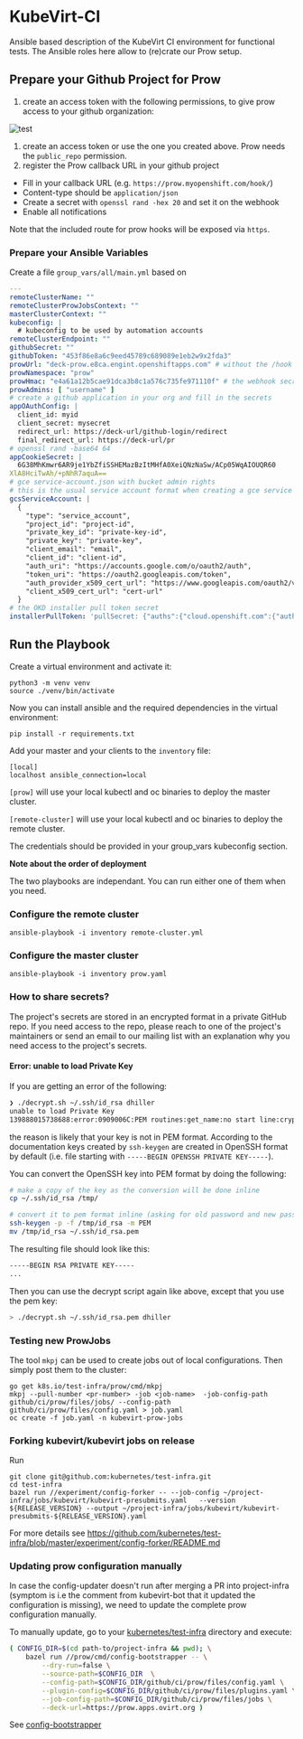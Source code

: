 # KubeVirt-CI

Ansible based description of the KubeVirt CI environment for functional tests.
The Ansible roles here allow to (re)crate our Prow setup.

## Prepare your Github Project for Prow

1. create an access token with the following permissions, to give prow access
   to your github organization:

![test](personal_access_token.png)

1. create an access token or use the one you created above. Prow needs the
   `public_repo` permission.
2. register the Prow callback URL in your github project

 * Fill in your callback URL (e.g. `https://prow.myopenshift.com/hook/`)
 * Content-type should be `application/json`
 * Create a secret with `openssl rand -hex 20` and set it on the webhook
 * Enable all notifications

Note that the included route for prow hooks will be exposed via `https`.

### Prepare your Ansible Variables

Create a file `group_vars/all/main.yml` based on

```yaml
---
remoteClusterName: ""
remoteClusterProwJobsContext: ""
masterClusterContext: ""
kubeconfig: |
  # kubeconfig to be used by automation accounts
remoteClusterEndpoint: ""
githubSecret: ""
githubToken: "453f86e8a6c9eed45789c689089e1eb2w9x2fda3"
prowUrl: "deck-prow.e8ca.engint.openshiftapps.com" # without the /hook subpath
prowNamespace: "prow"
prowHmac: "e4a61a12b5cae91dca3b8c1a576c735fe971110f" # the webhook secret generated
prowAdmins: [ "username" ]
# create a github application in your org and fill in the secrets
appOAuthConfig: |
  client_id: myid
  client_secret: mysecret
  redirect_url: https://deck-url/github-login/redirect
  final_redirect_url: https://deck-url/pr
# openssl rand -base64 64
appCookieSecret: |
  6G38MhKmwr6AR9je1YbZfiSSHEMazBzItMHfA0XeiQNzNaSw/ACp05WqAIOUQR60
XlA8HciTwAh/+pNhR7aquA==
# gce service-account.json with bucket admin rights
# this is the usual service account format when creating a gce service account
gcsServiceAccount: |
  {
    "type": "service_account",
    "project_id": "project-id",
    "private_key_id": "private-key-id",
    "private_key": "private-key",
    "client_email": "email",
    "client_id": "client-id",
    "auth_uri": "https://accounts.google.com/o/oauth2/auth",
    "token_uri": "https://oauth2.googleapis.com/token",
    "auth_provider_x509_cert_url": "https://www.googleapis.com/oauth2/v1/certs",
    "client_x509_cert_url": "cert-url"
  }
# the OKD installer pull token secret
installerPullToken: 'pullSecret: {"auths":{"cloud.openshift.com":{"auth":"test","email":"test@test.com"},"quay.io":{"auth":"test","email":"test@test.com"}}}'
```

## Run the Playbook

Create a virtual environment and activate it:
```
python3 -m venv venv
source ./venv/bin/activate
```
Now you can install ansible and the required dependencies in the virtual environment:
```
pip install -r requirements.txt
```

Add your master and your clients to the `inventory` file:

```
[local]
localhost ansible_connection=local
```

`[prow]` will use your local kubectl and oc binaries to deploy the master cluster.

`[remote-cluster]` will use your local kubectl and oc binaries to deploy the remote cluster.

The credentials should be provided in your group_vars kubeconfig section.

<b>Note about the order of deployment</b>

The two playbooks are independant. You can run either one of them when you need.

### Configure the remote cluster

```
ansible-playbook -i inventory remote-cluster.yml
```

### Configure the master cluster


```
ansible-playbook -i inventory prow.yaml
```

### How to share secrets?

The project's secrets are stored in an encrypted format in a private GitHub repo.
If you need access to the repo, please reach to one of the project's maintainers
or send an email to our mailing list with an explanation why you need access to
the project's secrets.

#### Error: unable to load Private Key
If you are getting an error of the following:

```bash
❯ ./decrypt.sh ~/.ssh/id_rsa dhiller
unable to load Private Key
139888015738688:error:0909006C:PEM routines:get_name:no start line:crypto/pem/pem_lib.c:745:Expecting: ANY PRIVATE KEY
```

the reason is likely that your key is not in PEM format. According to the documentation keys created by `ssh-keygen` are created in OpenSSH format by default (i.e. file starting with `-----BEGIN OPENSSH PRIVATE KEY-----`).

You can convert the OpenSSH key into PEM format by doing the following:

```bash
# make a copy of the key as the conversion will be done inline
cp ~/.ssh/id_rsa /tmp/

# convert it to pem format inline (asking for old password and new password)
ssh-keygen -p -f /tmp/id_rsa -m PEM
mv /tmp/id_rsa ~/.ssh/id_rsa.pem
```
The resulting file should look like this:

```bash
-----BEGIN RSA PRIVATE KEY-----
...
```

Then you can use the decrypt script again like above, except that you use the pem key:

```bash
> ./decrypt.sh ~/.ssh/id_rsa.pem dhiller
```

### Testing new ProwJobs

The tool `mkpj` can be used to create jobs out of local configurations. Then
simply post them to the cluster:

```
go get k8s.io/test-infra/prow/cmd/mkpj
mkpj --pull-number <pr-number> -job <job-name>  -job-config-path github/ci/prow/files/jobs/ --config-path github/ci/prow/files/config.yaml > job.yaml
oc create -f job.yaml -n kubevirt-prow-jobs
```

### Forking kubevirt/kubevirt jobs on release

Run

```
git clone git@github.com:kubernetes/test-infra.git
cd test-infra
bazel run //experiment/config-forker -- --job-config ~/project-infra/jobs/kubevirt/kubevirt-presubmits.yaml   --version ${RELEASE_VERSION} --output ~/project-infra/jobs/kubevirt/kubevirt-presubmits-${RELEASE_VERSION}.yaml
```

For more details see https://github.com/kubernetes/test-infra/blob/master/experiment/config-forker/README.md


### Updating prow configuration manually

In case the config-updater doesn't run after merging a PR into
project-infra (symptom is i.e the comment from kubevirt-bot that it updated the configuration is missing), we need to update the complete prow configuration
manually.

To manually update, go to your [kubernetes/test-infra](https://github.com/kubernetes/test-infra/) directory and execute:

```bash
( CONFIG_DIR=$(cd path-to/project-infra && pwd); \
    bazel run //prow/cmd/config-bootstrapper -- \
        --dry-run=false \
        --source-path=$CONFIG_DIR  \
        --config-path=$CONFIG_DIR/github/ci/prow/files/config.yaml \
        --plugin-config=$CONFIG_DIR/github/ci/prow/files/plugins.yaml \
        --job-config-path=$CONFIG_DIR/github/ci/prow/files/jobs \
        --deck-url=https://prow.apps.ovirt.org )
```

See [config-bootstrapper](https://github.com/kubernetes/test-infra/tree/master/prow/cmd/config-bootstrapper)
